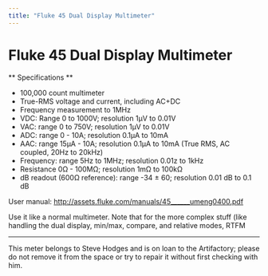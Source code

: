 ```yaml
---
title: "Fluke 45 Dual Display Multimeter"
---
```

# Fluke 45 Dual Display Multimeter

\*\* Specifications \*\*

-   100,000 count multimeter
-   True-RMS voltage and current, including AC+DC
-   Frequency measurement to 1MHz
-   VDC: Range 0 to 1000V; resolution 1µV to 0.01V
-   VAC: range 0 to 750V; resolution 1µV to 0.01V
-   ADC: range 0 - 10A; resolution 0.1µA to 10mA
-   AAC: range 15µA - 10A; resolution 0.1µA to 10mA (True RMS, AC coupled, 20Hz to 20kHz)
-   Frequency: range 5Hz to 1MHz; resolution 0.01z to 1kHz
-   Resistance 0Ω - 100MΩ; resolution 1mΩ to 100kΩ
-   dB readout (600Ω reference): range -34 ± 60; resolution 0.01 dB to 0.1 dB

User manual: <http://assets.fluke.com/manuals/45______umeng0400.pdf>

Use it like a normal multimeter. Note that for the more complex stuff (like handling the dual display, min/max, compare, and relative modes, RTFM

------------------------------------------------------------------------

This meter belongs to Steve Hodges and is on loan to the Artifactory; please do not remove it from the space or try to repair it without first checking with him.
